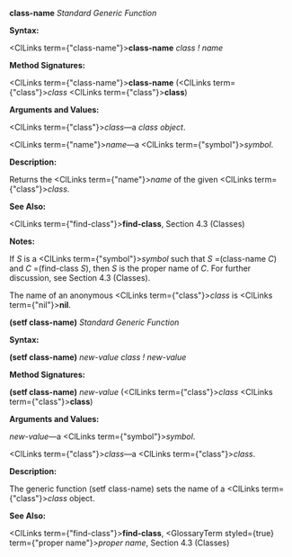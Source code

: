 **class-name** *Standard Generic Function* 



**Syntax:** 



<ClLinks  term={"class-name"}><b>class-name</b></ClLinks> *class ! name* 



**Method Signatures:** 



<ClLinks  term={"class-name"}><b>class-name</b></ClLinks> (<ClLinks  term={"class"}><i>class</i></ClLinks> <ClLinks  term={"class"}><b>class</b></ClLinks>) 



**Arguments and Values:** 



<ClLinks  term={"class"}><i>class</i></ClLinks>—a *class object*. 



<ClLinks  term={"name"}><i>name</i></ClLinks>—a <ClLinks  term={"symbol"}><i>symbol</i></ClLinks>. 



**Description:** 



Returns the <ClLinks  term={"name"}><i>name</i></ClLinks> of the given <ClLinks  term={"class"}><i>class</i></ClLinks>. 



**See Also:** 



<ClLinks  term={"find-class"}><b>find-class</b></ClLinks>, Section 4.3 (Classes) 



**Notes:** 



If *S* is a <ClLinks  term={"symbol"}><i>symbol</i></ClLinks> such that *S* =(class-name *C*) and *C* =(find-class *S*), then *S* is the proper name of *C*. For further discussion, see Section 4.3 (Classes). 



The name of an anonymous <ClLinks  term={"class"}><i>class</i></ClLinks> is <ClLinks  term={"nil"}><b>nil</b></ClLinks>. 







 



 



**(setf class-name)** *Standard Generic Function* 



**Syntax:** 



**(setf class-name)** *new-value class ! new-value* 



**Method Signatures:** 



**(setf class-name)** *new-value* (<ClLinks  term={"class"}><i>class</i></ClLinks> <ClLinks  term={"class"}><b>class</b></ClLinks>) 



**Arguments and Values:** 



*new-value*—a <ClLinks  term={"symbol"}><i>symbol</i></ClLinks>. 



<ClLinks  term={"class"}><i>class</i></ClLinks>—a <ClLinks  term={"class"}><i>class</i></ClLinks>. 



**Description:** 



The generic function (setf class-name) sets the name of a <ClLinks  term={"class"}><i>class</i></ClLinks> object. 



**See Also:** 



<ClLinks  term={"find-class"}><b>find-class</b></ClLinks>, <GlossaryTerm styled={true} term={"proper name"}><i>proper name</i></GlossaryTerm>, Section 4.3 (Classes) 



